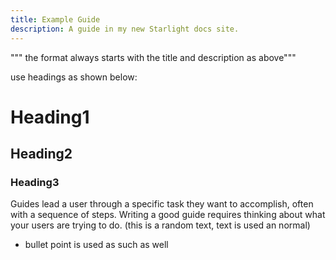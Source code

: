 ```yaml
---
title: Example Guide
description: A guide in my new Starlight docs site.
---
```


""" the format always starts with the title and description as above"""

use headings as shown below:
# Heading1
## Heading2
### Heading3

Guides lead a user through a specific task they want to accomplish, often with a sequence of steps.
Writing a good guide requires thinking about what your users are trying to do. (this is a random text, text is used an normal)

- bullet point is used as such as well

